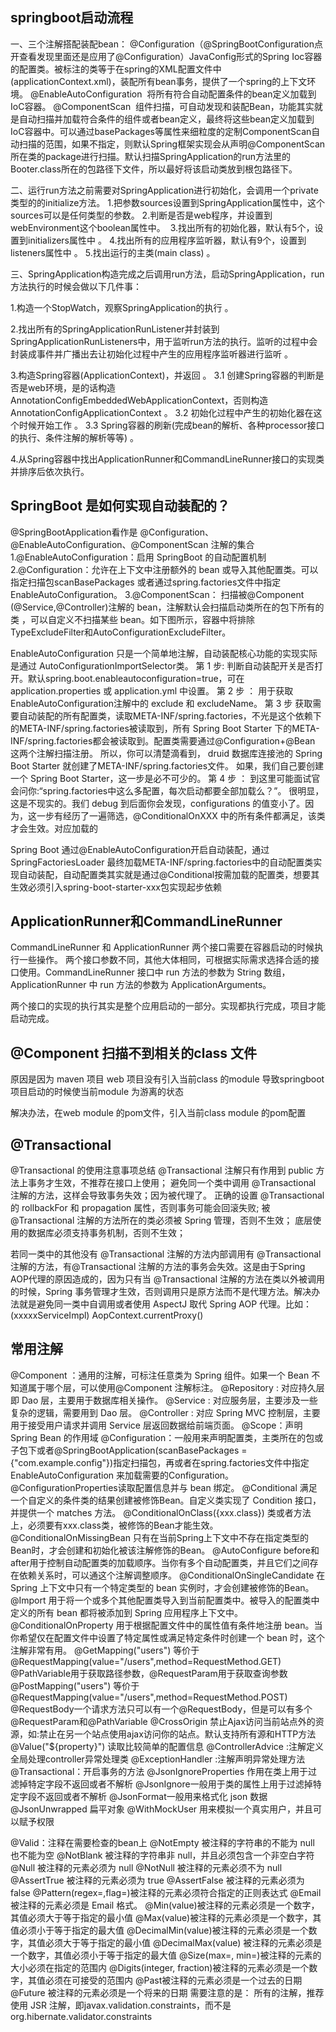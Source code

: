 ## springboot启动流程
一、三个注解搭配装配bean：
@Configuration（@SpringBootConfiguration点开查看发现里面还是应用了@Configuration）JavaConfig形式的Spring Ioc容器的配置类。被标注的类等于在spring的XML配置文件中(applicationContext.xml)，装配所有bean事务，提供了一个spring的上下文环境。
@EnableAutoConfiguration  将所有符合自动配置条件的bean定义加载到IoC容器。
@ComponentScan  组件扫描，可自动发现和装配Bean，功能其实就是自动扫描并加载符合条件的组件或者bean定义，最终将这些bean定义加载到IoC容器中。可以通过basePackages等属性来细粒度的定制ComponentScan自动扫描的范围，如果不指定，则默认Spring框架实现会从声明@ComponentScan所在类的package进行扫描。默认扫描SpringApplication的run方法里的Booter.class所在的包路径下文件，所以最好将该启动类放到根包路径下。

二、运行run方法之前需要对SpringApplication进行初始化，会调用一个private类型的的initialize方法。
1.把参数sources设置到SpringApplication属性中，这个sources可以是任何类型的参数。
2.判断是否是web程序，并设置到webEnvironment这个boolean属性中。 
3.找出所有的初始化器，默认有5个，设置到initializers属性中 。
4.找出所有的应用程序监听器，默认有9个，设置到listeners属性中 。
5.找出运行的主类(main class) 。

三、SpringApplication构造完成之后调用run方法，启动SpringApplication，run方法执行的时候会做以下几件事：

1.构造一个StopWatch，观察SpringApplication的执行 。

2.找出所有的SpringApplicationRunListener并封装到SpringApplicationRunListeners中，用于监听run方法的执行。监听的过程中会封装成事件并广播出去让初始化过程中产生的应用程序监听器进行监听 。

3.构造Spring容器(ApplicationContext)，并返回 。
3.1 创建Spring容器的判断是否是web环境，是的话构造AnnotationConfigEmbeddedWebApplicationContext，否则构造AnnotationConfigApplicationContext 。
3.2 初始化过程中产生的初始化器在这个时候开始工作 。
3.3 Spring容器的刷新(完成bean的解析、各种processor接口的执行、条件注解的解析等等) 。

4.从Spring容器中找出ApplicationRunner和CommandLineRunner接口的实现类并排序后依次执行。

## SpringBoot 是如何实现自动装配的？
@SpringBootApplication看作是 @Configuration、@EnableAutoConfiguration、@ComponentScan 注解的集合
1.@EnableAutoConfiguration：启用 SpringBoot 的自动配置机制
2.@Configuration：允许在上下文中注册额外的 bean 或导入其他配置类。可以指定扫描包scanBasePackages 或者通过spring.factories文件中指定EnableAutoConfiguration。
3.@ComponentScan： 扫描被@Component (@Service,@Controller)注解的 bean，注解默认会扫描启动类所在的包下所有的类 ，可以自定义不扫描某些 bean。如下图所示，容器中将排除TypeExcludeFilter和AutoConfigurationExcludeFilter。

EnableAutoConfiguration 只是一个简单地注解，自动装配核心功能的实现实际是通过 AutoConfigurationImportSelector类。
第 1 步:
判断自动装配开关是否打开。默认spring.boot.enableautoconfiguration=true，可在 application.properties 或 application.yml 中设置。
第 2 步 ：
用于获取EnableAutoConfiguration注解中的 exclude 和 excludeName。
第 3 步
获取需要自动装配的所有配置类，读取META-INF/spring.factories，不光是这个依赖下的META-INF/spring.factories被读取到，所有 Spring Boot Starter 下的META-INF/spring.factories都会被读取到。配置类需要通过@Configuration+@Bean 这两个注解扫描注册。
所以，你可以清楚滴看到， druid 数据库连接池的 Spring Boot Starter 就创建了META-INF/spring.factories文件。
如果，我们自己要创建一个 Spring Boot Starter，这一步是必不可少的。
第 4 步 ：
到这里可能面试官会问你:“spring.factories中这么多配置，每次启动都要全部加载么？”。
很明显，这是不现实的。我们 debug 到后面你会发现，configurations 的值变小了。因为，这一步有经历了一遍筛选，@ConditionalOnXXX 中的所有条件都满足，该类才会生效。对应加载的

Spring Boot 通过@EnableAutoConfiguration开启自动装配，通过 SpringFactoriesLoader 最终加载META-INF/spring.factories中的自动配置类实现自动装配，自动配置类其实就是通过@Conditional按需加载的配置类，想要其生效必须引入spring-boot-starter-xxx包实现起步依赖

## ApplicationRunner和CommandLineRunner
CommandLineRunner 和 ApplicationRunner 两个接口需要在容器启动的时候执行一些操作。
两个接口参数不同，其他大体相同，可根据实际需求选择合适的接口使用。CommandLineRunner 接口中 run 方法的参数为 String 数组，ApplicationRunner 中 run 方法的参数为 ApplicationArguments。

两个接口的实现的执行其实是整个应用启动的一部分。实现都执行完成，项目才能启动完成。

## @Component 扫描不到相关的class 文件
原因是因为 maven 项目 web 项目没有引入当前class 的module 导致springboot 项目启动的时候使当前module 为游离的状态

解决办法，在web module 的pom文件，引入当前class module 的pom配置

## @Transactional
@Transactional 的使用注意事项总结
@Transactional 注解只有作用到 public 方法上事务才生效，不推荐在接口上使用；
避免同一个类中调用 @Transactional 注解的方法，这样会导致事务失效；因为被代理了。
正确的设置 @Transactional 的 rollbackFor 和 propagation 属性，否则事务可能会回滚失败;
被 @Transactional 注解的方法所在的类必须被 Spring 管理，否则不生效；
底层使用的数据库必须支持事务机制，否则不生效；

若同一类中的其他没有 @Transactional 注解的方法内部调用有 @Transactional 注解的方法，有@Transactional 注解的方法的事务会失效。这是由于Spring AOP代理的原因造成的，因为只有当 @Transactional 注解的方法在类以外被调用的时候，Spring 事务管理才生效，否则调用只是原方法而不是代理方法。解决办法就是避免同一类中自调用或者使用 AspectJ 取代 Spring AOP 代理。比如：(xxxxxServiceImpl) AopContext.currentProxy()

## 常用注解
@Component ：通用的注解，可标注任意类为 Spring 组件。如果一个 Bean 不知道属于哪个层，可以使用@Component 注解标注。
@Repository : 对应持久层即 Dao 层，主要用于数据库相关操作。
@Service : 对应服务层，主要涉及一些复杂的逻辑，需要用到 Dao 层。
@Controller : 对应 Spring MVC 控制层，主要用于接受用户请求并调用 Service 层返回数据给前端页面。
@Scope：声明 Spring Bean 的作用域
@Configuration：一般用来声明配置类，主类所在的包或子包下或者@SpringBootApplication(scanBasePackages = {"com.example.config"})指定扫描包，再或者在spring.factories文件中指定EnableAutoConfiguration 来加载需要的Configuration。
@ConfigurationProperties读取配置信息并与 bean 绑定。
@Conditional 满足一个自定义的条件类的结果创建被修饰Bean。自定义类实现了 Condition 接口，并提供一个 matches 方法。
@ConditionalOnClass({xxx.class})  类或者方法上，必须要有xxx.class类，被修饰的Bean才能生效。
@ConditionalOnMissingBean 只有在当前Spring上下文中不存在指定类型的Bean时，才会创建和初始化被该注解修饰的Bean。
@AutoConfigure  before和after用于控制自动配置类的加载顺序。当你有多个自动配置类，并且它们之间存在依赖关系时，可以通这个注解调整顺序。
@ConditionalOnSingleCandidate 在 Spring 上下文中只有一个特定类型的 bean 实例时，才会创建被修饰的Bean。
@Import  用于将一个或多个其他配置类导入到当前配置类中。被导入的配置类中定义的所有 bean 都将被添加到 Spring 应用程序上下文中。
@ConditionalOnProperty 用于根据配置文件中的属性值有条件地注册 bean。当你希望仅在配置文件中设置了特定属性或满足特定条件时创建一个 bean 时，这个注解非常有用。
@GetMapping("users") 等价于@RequestMapping(value="/users",method=RequestMethod.GET)
@PathVariable用于获取路径参数，@RequestParam用于获取查询参数
@PostMapping("users") 等价于@RequestMapping(value="/users",method=RequestMethod.POST)
@RequestBody一个请求方法只可以有一个@RequestBody，但是可以有多个@RequestParam和@PathVariable
@CrossOrigin 禁止Ajax访问当前站点外的资源，如:禁止在另一个站点使用ajax访问你的站点。默认支持所有源和HTTP方法
@Value("${property}") 读取比较简单的配置信息
@ControllerAdvice :注解定义全局处理controller异常处理类
@ExceptionHandler :注解声明异常处理方法
@Transactional：开启事务的方法
@JsonIgnoreProperties 作用在类上用于过滤掉特定字段不返回或者不解析
@JsonIgnore一般用于类的属性上用于过滤掉特定字段不返回或者不解析
@JsonFormat一般用来格式化 json 数据
@JsonUnwrapped 扁平对象
@WithMockUser 用来模拟一个真实用户，并且可以赋予权限


@Valid：注释在需要检查的bean上
@NotEmpty 被注释的字符串的不能为 null 也不能为空
@NotBlank 被注释的字符串非 null，并且必须包含一个非空白字符
@Null 被注释的元素必须为 null
@NotNull 被注释的元素必须不为 null
@AssertTrue 被注释的元素必须为 true
@AssertFalse 被注释的元素必须为 false
@Pattern(regex=,flag=)被注释的元素必须符合指定的正则表达式
@Email 被注释的元素必须是 Email 格式。
@Min(value)被注释的元素必须是一个数字，其值必须大于等于指定的最小值
@Max(value)被注释的元素必须是一个数字，其值必须小于等于指定的最大值
@DecimalMin(value)被注释的元素必须是一个数字，其值必须大于等于指定的最小值
@DecimalMax(value) 被注释的元素必须是一个数字，其值必须小于等于指定的最大值
@Size(max=, min=)被注释的元素的大小必须在指定的范围内
@Digits(integer, fraction)被注释的元素必须是一个数字，其值必须在可接受的范围内
@Past被注释的元素必须是一个过去的日期
@Future 被注释的元素必须是一个将来的日期
需要注意的是： 所有的注解，推荐使用 JSR 注解，即javax.validation.constraints，而不是org.hibernate.validator.constraints